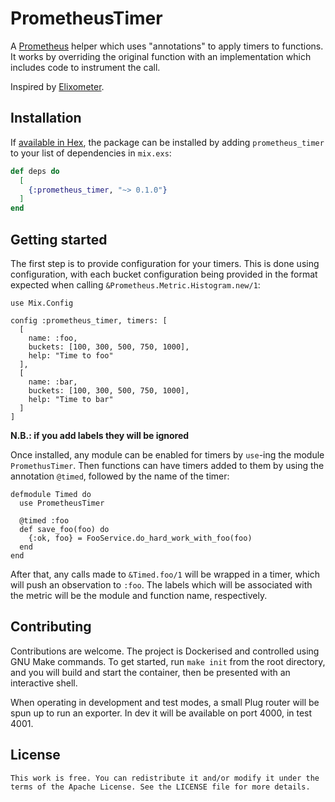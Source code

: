 # PrometheusTimer

A [Prometheus](https://github.com/deadtrickster/prometheus.ex) helper which
uses "annotations" to apply timers to functions. It works by overriding the
original function with an implementation which includes code to instrument
the call.

Inspired by [Elixometer](https://github.com/pinterest/elixometer).

## Installation

If [available in Hex](https://hex.pm/docs/publish), the package can be installed
by adding `prometheus_timer` to your list of dependencies in `mix.exs`:

```elixir
def deps do
  [
    {:prometheus_timer, "~> 0.1.0"}
  ]
end
```

## Getting started

The first step is to provide configuration for your timers. This is done using
configuration, with each bucket configuration being provided in the format
expected when calling `&Prometheus.Metric.Histogram.new/1`:

```
use Mix.Config

config :prometheus_timer, timers: [
  [
    name: :foo,
    buckets: [100, 300, 500, 750, 1000],
    help: "Time to foo"
  ],
  [
    name: :bar,
    buckets: [100, 300, 500, 750, 1000],
    help: "Time to bar"
  ]
]
```
**N.B.: if you add labels they will be ignored**

Once installed, any module can be enabled for timers by `use`-ing the module
`PromethusTimer`. Then functions can have timers added to them by using the
annotation `@timed`, followed by the name of the timer:

```
defmodule Timed do
  use PrometheusTimer

  @timed :foo
  def save_foo(foo) do
    {:ok, foo} = FooService.do_hard_work_with_foo(foo)
  end
end
```

After that, any calls made to `&Timed.foo/1` will be wrapped in a timer, which
will push an observation to `:foo`. The labels which will be associated with
the metric will be the module and function name, respectively.

## Contributing

Contributions are welcome. The project is Dockerised and controlled using GNU
Make commands. To get started, run `make init` from the root directory, and you
will build and start the container, then be presented with an interactive
shell.

When operating in development and test modes, a small Plug router will be spun
up to run an exporter. In dev it will be available on port 4000, in test 4001.

## License

```
This work is free. You can redistribute it and/or modify it under the
terms of the Apache License. See the LICENSE file for more details.
```
